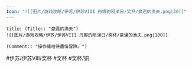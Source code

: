 ```yaml
---
Icon: "![[图片/游戏攻略/伊苏/伊苏VIII 丹娜的陨涕日/奖杯/豪邁的漁夫.png|30]]"
---
```

```ad-common-bronze-trophy
title: (Title:: "豪邁的漁夫")
![[图片/游戏攻略/伊苏/伊苏VIII 丹娜的陨涕日/奖杯/豪邁的漁夫.png|100]]

(Comment:: "操作薩哈德盡情冒險。")
```

#伊苏/伊苏VIII/奖杯 #奖杯 #奖杯/铜
